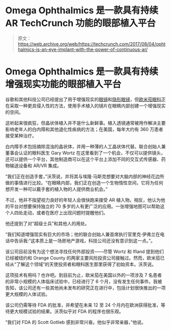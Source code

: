 # Omega Ophthalmics 是一款具有持续 AR TechCrunch 功能的眼部植入平台

> 原文：<https://web.archive.org/web/https://techcrunch.com/2017/08/04/ophthalmics-is-an-eye-implant-with-the-power-of-continuous-ar/>

# Omega Ophthalmics 是一款具有持续增强现实功能的眼部植入平台

谷歌和其他科技公司已经提出了用于增强现实的[眼镜](https://web.archive.org/web/20221102220252/https://en.wikipedia.org/wiki/Google_Glass)和[隐形眼镜](https://web.archive.org/web/20221102220252/https://www.cnet.com/news/augmented-reality-contact-lenses-to-be-human-ready-at-ces/)，但[欧米茄眼科](https://web.archive.org/web/20221102220252/http://www.omegaophthalmics.com/)正在采取一种更具侵入性的方法，使用手术植入的镜片在眼睛内部创建一个增强现实的空间。

这听起来很疯狂，但晶状体植入并不是什么新鲜事。植入透镜通常被用作解决主要影响老年人的白内障和其他退化性疾病的方法；在美国，每年大约有 360 万患者接受某种治疗。

白内障手术包括摘除混浊的晶状体，并用一种薄的人工晶状体代替。联合创始人兼董事会认证的眼科医生 Gary Wortz 在这里看到了一个机会，不仅可以提供镜头，还可以提供一个平台，其他制造商可以在这个平台上添加不同的交互式传感器、药物输送设备和 AR/VR 集成。

“我们正在创造手套，”沃茨说，并将其与埃隆·马斯克想要对大脑内部的神经花边所做的事情进行比较。“在眼睛内部，我们正在创造一个生物惰性空间，它将为任何想开发一种可以戴手套的植入物的人提供商业机会。”

不过，他并不指望视力良好的年轻人会很快跑来接受 AR 植入物。相反，他认为他的平台对想要保持独立的 70 多岁的人有更广泛的应用。一张增强地图可以帮助这个人四处走动，或者在医疗上出现问题时提醒他们。

他还提到了对“超级士兵”和其他人的用处。

“我们知道增强现实有巨大的市场；他的联合创始人兼首席执行官里克·伊弗兰在电话中告诉我:“这本质上是一场房地产游戏，科技公司还没有意识到这一点。”。

该公司目前没有为这个想法寻找任何外部投资——尽管 Wortz 和 Ifland 提到他们已经被纽约和 Orange County 的两家主要风险投资公司接触过。然而，欧米茄已经从“了解这个领域”的天使投资者和眼科医生那里获得了初始资本。沃茨说。

这项技术有用吗？也许吧。到目前为止，欧米茄在美国以外的一项涉及 7 名患者的非常小规模的人体临床试验中，已经进行了 6 个月，没有发生任何事件。我被告知，该公司还有一些其他尚未发布的研究正在进行中，包括计划很快推出的一项更大规模的人体试验。

该公司仍需等待 FDA 的批准，并希望在未来 12 至 24 个月内在欧洲获得批准，等待更大规模试验的结果。沃茨似乎对 FDA 的程序也很乐观。

“我们对 FDA 的 Scott Gotlieb 感到非常兴奋。他似乎非常亲器，”他说。
